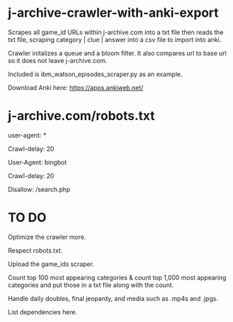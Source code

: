 # j-archive-crawler-with-anki-export
Scrapes all game_id URLs within j-archive.com into a txt file then reads the txt file, scraping category | clue | answer into a csv file to import into anki.

Crawler initalizes a queue and a bloom filter. It also compares url to base url so it does not leave j-archive.com.

Included is ibm_watson_episodes_scraper.py as an example.

Download Anki here: https://apps.ankiweb.net/

# j-archive.com/robots.txt
user-agent: *

Crawl-delay: 20


User-Agent: bingbot

Crawl-delay: 20

Disallow: /search.php

# TO DO
Optimize the crawler more.

Respect robots.txt.

Upload the game_ids scraper.

Count top 100 most appearing categories & count top 1,000 most appearing categories and put those in a txt file along with the count.

Handle daily doubles, final jeopardy, and media such as .mp4s and .jpgs.

List dependencies here.
